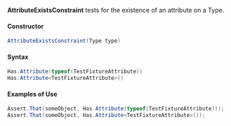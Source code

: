 **AttributeExistsConstraint** tests for the existence of an attribute on a Type.

#### Constructor

```csharp
AttributeExistsConstraint(Type type)
```

#### Syntax

```csharp
Has.Attribute(typeof(TestFixtureAttribute))
Has.Attribute<TestFixtureAttribute>()
```


#### Examples of Use


```csharp
Assert.That(someObject, Has.Attribute(typeof(TestFixtureAttribute)));
Assert.That(someObject, Has.Attribute<TestFixtureAttribute>());
```
